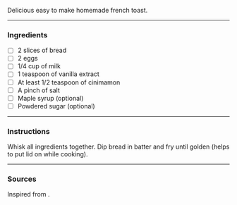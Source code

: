 <!--title:🍞 French Toast-->

Delicious easy to make homemade french toast.

---

### Ingredients

- [ ] 2 slices of bread
- [ ] 2 eggs
- [ ] 1/4 cup of milk
- [ ] 1 teaspoon of vanilla extract
- [ ] At least 1/2 teaspoon of cinimamon
- [ ] A pinch of salt
- [ ]  Maple syrup (optional)
- [ ] Powdered sugar (optional)

---

### Instructions

Whisk all ingredients together. Dip bread in batter and fry until golden (helps to put lid on while cooking).

---

### Sources

Inspired from [](https://potatorolls.com/blog/grandmas-old-fashioned-french-toast/).
